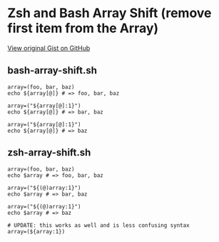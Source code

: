# Zsh and Bash Array Shift (remove first item from the Array)

[View original Gist on GitHub](https://gist.github.com/Integralist/eb7bf0d8f3b7d9958f13)

## bash-array-shift.sh

```shell
array=(foo, bar, baz)
echo ${array[@]} # => foo, bar, baz

array=("${array[@]:1}")
echo ${array[@]} # => bar, baz

array=("${array[@]:1}")
echo ${array[@]} # => baz
```

## zsh-array-shift.sh

```shell
array=(foo, bar, baz)
echo $array # => foo, bar, baz

array=("${(@)array:1}")
echo $array # => bar, baz

array=("${(@)array:1}")
echo $array # => baz

# UPDATE: this works as well and is less confusing syntax
array=(${array:1})
```

